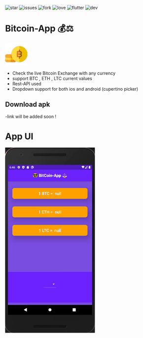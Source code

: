 ![star](https://img.shields.io/github/stars/swaraj961/Bitcoin-App) ![issues](https://img.shields.io/github/issues/swaraj961/Bitcoin-App) ![fork](https://img.shields.io/github/forks/swaraj961/Bitcoin-App) ![love](https://img.shields.io/badge/open%20%20source-%E2%9D%A4-red) ![flutter](https://img.shields.io/badge/Flutter-Framework-blue) ![dev](https://img.shields.io/badge/developed%20by%20-swaraj%20routray-green)
# Bitcoin-App 💰⚖
![Icon](https://github.com/swaraj961/Bitcoin-App/blob/master/test/ic_launcher.png)
- Check the live Bitcoin Exchange with any currency 
- support BTC , ETH , LTC current values
- Rest-API used 
- Dropdown support for both ios and android (cupertino picker)

## Download apk 
-link will be added soon !

# App UI 
![Finished App](https://github.com/swaraj961/Bitcoin-App/blob/master/test/bitcoin1.gif)
